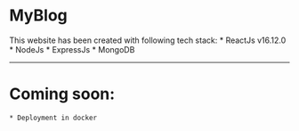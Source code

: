 # MyBlog

This website has been created with following tech stack:
	* ReactJs v16.12.0
	* NodeJs
	* ExpressJs
	* MongoDB
	
---------------

# Coming soon:
	* Deployment in docker
